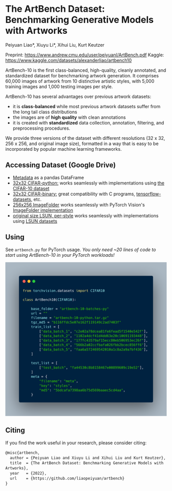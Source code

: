 # The ArtBench Dataset: Benchmarking Generative Models with Artworks
Peiyuan Liao*, Xiuyu Li*, Xihui Liu, Kurt Keutzer

Preprint: https://www.andrew.cmu.edu/user/peiyuanl/ArtBench.pdf
Kaggle: https://www.kaggle.com/datasets/alexanderliao/artbench10

ArtBench-10 is the first class-balanced, high-quality, cleanly annotated, and standardized dataset for benchmarking artwork generation. It comprises 60,000 images of artwork from 10 distinctive artistic styles, with 5,000 training images and 1,000 testing images per style. 

ArtBench-10 has several advantages over previous artwork datasets:

* it is **class-balanced** while most previous artwork datasets suffer from the long tail class distributions
* the images are of **high quality** with clean annotations
* it is created with **standardized** data collection, annotation, filtering, and preprocessing procedures. 

We provide three versions of the dataset with different resolutions (32 x 32, 256 x 256, and original image size), formatted in a way that is easy to be incorporated by popular machine learning frameworks.
## Accessing Dataset (Google Drive)

* [Metadata](https://drive.google.com/file/d/18B35DO8AONK6x-mBbvboOrqPZOzrKwev/view?usp=sharing) as a pandas DataFrame
* [32x32 CIFAR-python:](https://drive.google.com/file/d/11uXZ49N4yxbKVmV48NrOIp2XvCy1LwUo/view?usp=sharing) works seamlessly with implementations using [the CIFAR-10 dataset](http://www.cs.toronto.edu/~kriz/cifar.html)
* [32x32 CIFAR-binary:](https://drive.google.com/file/d/1e7AYlDLKhjoww1HGAF2cvQOn2ddju6tW/view?usp=sharing) great compatibility with C programs, [tensorflow-datasets](https://www.tensorflow.org/datasets), etc.
* [256x256 ImageFolder](https://drive.google.com/file/d/1Tx55Nn_zbkjSpIX_9mfQ8LWzbJZlihBN/view?usp=sharing) works seamlessly with PyTorch Vision's [ImageFolder implementation](https://pytorch.org/vision/stable/generated/torchvision.datasets.ImageFolder.html)
* [original size LSUN, per-style](https://drive.google.com/drive/folders/1gWdbot6wfmvsI1UDY8WC_-vkZsK9VEhM?usp=sharing) works seamlessly with implementations using [LSUN datasets](https://www.yf.io/p/lsun)

## Using

See `artbench.py` for PyTorch usage. *You only need ~20 lines of code to start using ArtBench-10 in your PyTorch workloads!*

![PyTorch Usage](assets/pytorch_usage.png)

## Citing

If you find the work useful in your research, please consider citing:

```
@misc{artbench,
  author = {Peiyuan Liao and Xiuyu Li and Xihui Liu and Kurt Keutzer},
  title  = {The ArtBench Dataset: Benchmarking Generative Models with Artworks},
  year   = {2022},
  url    = {https://github.com/liaopeiyuan/artbench}
}
```
